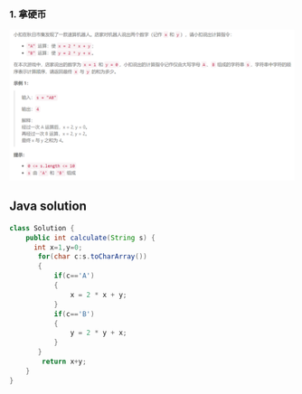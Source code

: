 ### 1. 拿硬币


![ ](1.png ".")  

## Java solution
```java
class Solution {
    public int calculate(String s) {
      int x=1,y=0;
       for(char c:s.toCharArray())
       {
           if(c=='A')
           {
               x = 2 * x + y;
           }
           if(c=='B')
           {
               y = 2 * y + x;
           }
       }
        return x+y;
    }
}
```